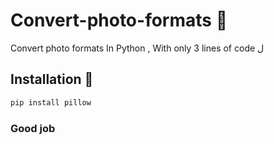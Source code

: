 # Convert-photo-formats 🔗
Convert photo formats In Python , With only 3 lines of code
ل
## Installation 📩

```bash
pip install pillow
```
### Good job


